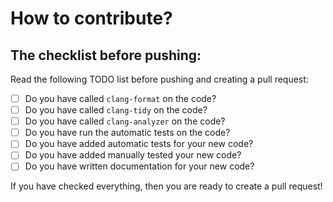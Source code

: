 # How to contribute?

## The checklist before pushing:

Read the following TODO list before pushing and creating a pull request:

- [ ] Do you have called `clang-format` on the code?
- [ ] Do you have called `clang-tidy` on the code?
- [ ] Do you have called `clang-analyzer` on the code?
- [ ] Do you have run the automatic tests on the code?
- [ ] Do you have added automatic tests for your new code?
- [ ] Do you have added manually tested your new code?
- [ ] Do you have written documentation for your new code?

If you have checked everything, then you are ready to create a pull request!
